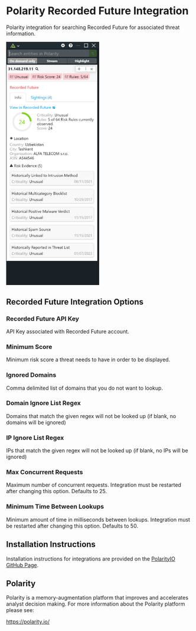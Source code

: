 # Polarity Recorded Future Integration

Polarity integration for searching Recorded Future for associated threat information.

<img src="./assets/overlay.png" width="50%">

## Recorded Future Integration Options

### Recorded Future API Key

API Key associated with Recorded Future account.

### Minimum Score

Minimum risk score a threat needs to have in order to be displayed.

### Ignored Domains

Comma delimited list of domains that you do not want to lookup.

### Domain Ignore List Regex

Domains that match the given regex will not be looked up (if blank, no domains will be ignored)

### IP Ignore List Regex

IPs that match the given regex will not be looked up (if blank, no IPs will be ignored)

### Max Concurrent Requests

Maximum number of concurrent requests.  Integration must be restarted after changing this option. Defaults to 25.

### Minimum Time Between Lookups

Minimum amount of time in milliseconds between lookups.  Integration must be restarted after changing this option. Defaults to 50.

## Installation Instructions

Installation instructions for integrations are provided on the [PolarityIO GitHub Page](https://polarityio.github.io/).

## Polarity

Polarity is a memory-augmentation platform that improves and accelerates analyst decision making.  For more information about the Polarity platform please see:

https://polarity.io/
